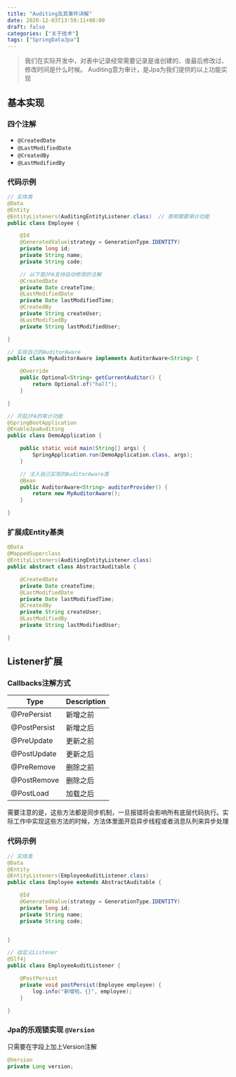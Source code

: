 ```yaml
---
title: "Auditing及其事件详解"
date: 2020-12-03T13:59:11+08:00
draft: false
categories: ["关于技术"]
tags: ["SpringDataJpa"]
---
```


> 我们在实际开发中，对表中记录经常需要记录是谁创建的、谁最后修改过、修改时间是什么时候。
> Auditing意为审计，是Jpa为我们提供的以上功能实现

## 基本实现

### 四个注解

- `@CreatedDate`
- `@LastModifiedDate`
- `@CreatedBy`
- `@LastModifiedBy`

### 代码示例
```java
// 实体类
@Data
@Entity
@EntityListeners(AuditingEntityListener.class)  // 表明需要审计功能
public class Employee {

    @Id
    @GeneratedValue(strategy = GenerationType.IDENTITY)
    private long id;
    private String name;
    private String code;

    // 以下是JPA支持自动修改的注解
    @CreatedDate
    private Date createTime;
    @LastModifiedDate
    private Date lastModifiedTime;
    @CreatedBy
    private String createUser;
    @LastModifiedBy
    private String lastModifiedUser;

}

// 实现自己的AuditorAware
public class MyAuditorAware implements AuditorAware<String> {

    @Override
    public Optional<String> getCurrentAuditor() {
        return Optional.of("hall");
    }

}

// 开启JPA的审计功能
@SpringBootApplication
@EnableJpaAuditing
public class DemoApplication {

    public static void main(String[] args) {
        SpringApplication.run(DemoApplication.class, args);
    }

    // 注入自己实现的AuditorAware类
    @Bean
    public AuditorAware<String> auditorProvider() {
        return new MyAuditorAware();
    }

}
```

### 扩展成Entity基类

```java
@Data
@MappedSuperclass
@EntityListeners(AuditingEntityListener.class)
public abstract class AbstractAuditable {

    @CreatedDate
    private Date createTime;
    @LastModifiedDate
    private Date lastModifiedTime;
    @CreatedBy
    private String createUser;
    @LastModifiedBy
    private String lastModifiedUser;

}
```

## Listener扩展

### Callbacks注解方式

|  Type | Description |
| --- | --- |
| @PrePersist | 新增之前 |
| @PostPersist | 新增之后 |
| @PreUpdate | 更新之前 |
| @PostUpdate | 更新之后 |
| @PreRemove | 删除之前 |
| @PostRemove | 删除之后 |
| @PostLoad | 加载之后 |

需要注意的是，这些方法都是同步机制，一旦报错将会影响所有底层代码执行。实际工作中实现这些方法的时候，方法体里面开启异步线程或者消息队列来异步处理

### 代码示例

```java
// 实体类
@Data
@Entity
@EntityListeners(EmployeeAuditListener.class)
public class Employee extends AbstractAuditable {

    @Id
    @GeneratedValue(strategy = GenerationType.IDENTITY)
    private long id;
    private String name;
    private String code;


}

// 自定义Listener
@Slf4j
public class EmployeeAuditListener {

    @PostPersist
    private void postPersist(Employee employee) {
        log.info("新增啦，{}", employee);
    }

}
```

### Jpa的乐观锁实现 `@Version` 

只需要在字段上加上Version注解

```java
@Version
private Long version;
```
